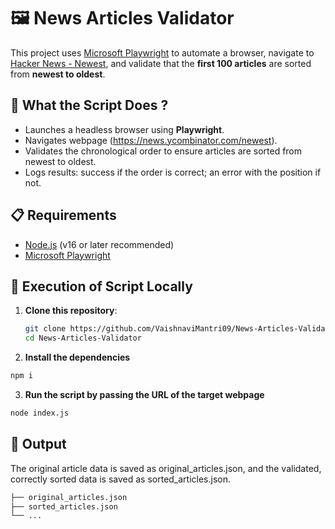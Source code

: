 # 🖼️ News Articles Validator

This project uses [Microsoft Playwright](https://playwright.dev/) to automate a browser, navigate to [Hacker News - Newest](https://news.ycombinator.com/newest), and validate that the **first 100 articles** are sorted from **newest to oldest**.

## 🧭 What the Script Does ?
- Launches a headless browser using **Playwright**.
- Navigates webpage (https://news.ycombinator.com/newest).
- Validates the chronological order to ensure articles are sorted from newest to oldest.
- Logs results: success if the order is correct; an error with the position if not.

## 📋 Requirements

- [Node.js](https://nodejs.org/) (v16 or later recommended)
- [Microsoft Playwright](https://playwright.dev/)

## 🚀 Execution of Script Locally

1. **Clone this repository**:

   ```bash
   git clone https://github.com/VaishnaviMantri09/News-Articles-Validator.git
   cd News-Articles-Validator
   ```


2. **Install the dependencies**

```bash
npm i
```

3. **Run the script by passing the URL of the target webpage**

```bash
node index.js
```

## 📁 Output

The original article data is saved as original_articles.json, and the validated, correctly sorted data is saved as sorted_articles.json.

```bash
├── original_articles.json
├── sorted_articles.json
└── ...
```